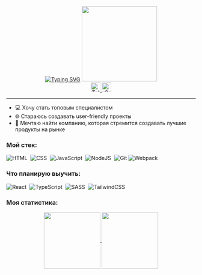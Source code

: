 <div id="header" align="center">
 <a href="https://git.io/typing-svg"><img src="https://readme-typing-svg.demolab.com?font=Dela+Gothic+One&size=30&duration=2000&pause=300&color=EA00D8&multiline=true&width=419&height=150&lines=%D0%9F%D1%80%D0%B8%D0%B2%D0%B5%D1%82%F0%9F%91%8B+;%D0%9C%D0%B5%D0%BD%D1%8F+%D0%B7%D0%BE%D0%B2%D1%83%D1%82+%D0%9C%D0%B0%D1%88%D0%B0%F0%9F%98%8A;Front-end+Developer%F0%9F%96%A5%EF%B8%8F" alt="Typing SVG" /></a>
  <img src="https://media.giphy.com/media/CuuSHzuc0O166MRfjt/giphy.gif" width="200" height="200"/>
  <div id="badges" align="center">
  <a href="https://t.me/pikchay">
    <img src="https://img.shields.io/badge/Telegram-blue?style=for-the-badge&logo=telegram&logoColor=white" alt="Telegram Badge" height="25"/>
  </a>
  <a href="mailto:masha.golovatenko.work@gmail.com">
     <img src="https://img.shields.io/badge/Gmail-red?style=for-the-badge&logo=gmail&logoColor=white" alt="Gmail Badge" height="25" />
  </a>
</div>
</div>

-----
<ul>
 <li>💻 Хочу стать топовым специалистом</li>
 <li>🌐 Стараюсь создавать user-friendly проекты</li>
 <li>🤝 Мечтаю найти компанию, которая стремится создавать лучшие продукты на рынке</li>
</ul>



### Мой стек:
<div>
  <img src="https://img.shields.io/badge/html5-%23E34F26.svg?style=for-the-badge&logo=html5&logoColor=white" title="HTML5" alt="HTML"/>&nbsp;
  <img src="https://img.shields.io/badge/css3-6DA55F.svg?style=for-the-badge&logo=css3&logoColor=blue"  title="CSS3" alt="CSS" />&nbsp;
  <img src="https://img.shields.io/badge/javascript-%23323330.svg?style=for-the-badge&logo=javascript&logoColor=%23F7DF1E" title="JavaScript" alt="JavaScript"/>&nbsp;
  <img src="https://img.shields.io/badge/node.js-6DA55F?style=for-the-badge&logo=node.js&logoColor=white" title="NodeJS" alt="NodeJS"/>&nbsp;
  <img src="https://img.shields.io/badge/git-%23F05033.svg?style=for-the-badge&logo=git&logoColor=white" title="Git" **alt="Git"/>
  <img src="https://img.shields.io/badge/webpack-%238DD6F9.svg?style=for-the-badge&logo=webpack&logoColor=black" title="Webpack" **alt="Webpack"/>
</div>

### Что планирую выучить:
<div>
  <img src="https://img.shields.io/badge/react-%2320232a.svg?style=for-the-badge&logo=react&logoColor=%2361DAFB" title="React" alt="React"/>&nbsp;
  <img src="https://img.shields.io/badge/typescript-%23007ACC.svg?style=for-the-badge&logo=typescript&logoColor=white" title="TypeScript" alt="TypeScript"/>&nbsp;
 <img src="https://img.shields.io/badge/SASS-hotpink.svg?style=for-the-badge&logo=SASS&logoColor=white" title="SASS" alt="SASS"/>&nbsp;
 <img src="https://img.shields.io/badge/tailwindcss-%2338B2AC.svg?style=for-the-badge&logo=tailwind-css&logoColor=white" title="TailwindCSS" alt="TailwindCSS"/>&nbsp;
</div>



### Моя статистика:
<div align="center">
<a href="https://github.com/m-golovatenko/github-readme-stats">
  <img align="center" src="https://github-readme-stats.vercel.app/api/top-langs/?username=m-golovatenko&langs_count=4&theme=highcontrast&layout=compact" height="150"/>
</a>
<a href="https://github.com/m-golovatenko/github-readme-stats">
  <img align="center" src="https://github-readme-stats.vercel.app/api?username=m-golovatenko&theme=highcontrast&hide=contribs,prs" height="150"/>
</a>
 </div>


